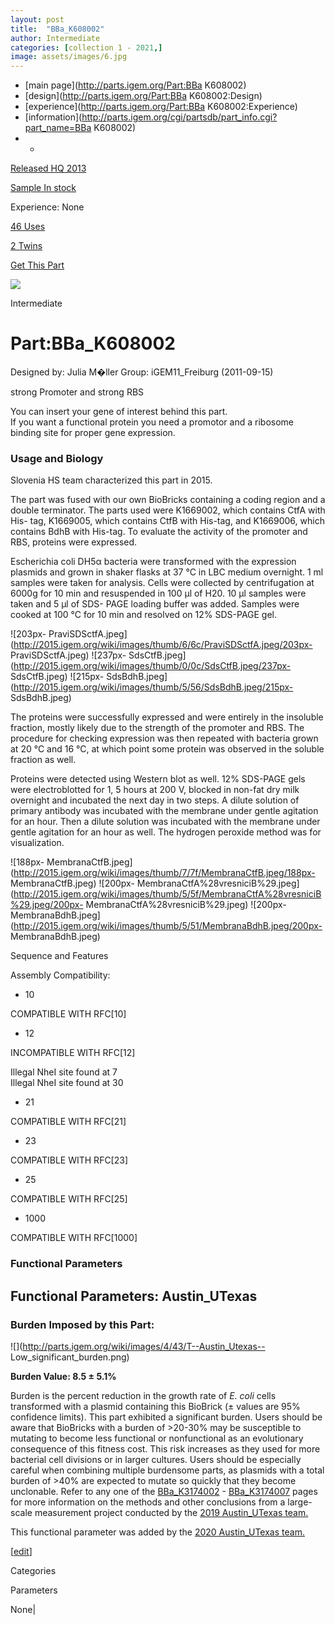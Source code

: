 ```yaml
---
layout: post
title:  "BBa_K608002"
author: Intermediate
categories: [collection 1 - 2021,] 
image: assets/images/6.jpg
---
```



  * [main page](http://parts.igem.org/Part:BBa K608002)
  * [design](http://parts.igem.org/Part:BBa K608002:Design)
  * [experience](http://parts.igem.org/Part:BBa K608002:Experience)
  * [information](http://parts.igem.org/cgi/partsdb/part_info.cgi?part_name=BBa K608002)
  *   * 

[Released HQ 2013](http://parts.igem.org/Help:Part_Status_Box)

[Sample In stock](http://parts.igem.org/Help:Part_Status_Box)

Experience: None

[46 Uses](http://parts.igem.org/partsdb/uses.cgi?part=BBa_K608002)

[2 Twins](http://parts.igem.org/partsdb/twin_info.cgi?part=BBa_K608002)

[ Get This Part](http://parts.igem.org/partsdb/get_part.cgi?part=BBa_K608002)

![](http://parts.igem.org/images/partbypart/icon_intermediate.png)

Intermediate

# Part:BBa_K608002

Designed by: Julia M�ller   Group: iGEM11_Freiburg   (2011-09-15)

strong Promoter and strong RBS

You can insert your gene of interest behind this part.  
If you want a functional protein you need a promotor and a ribosome binding
site for proper gene expression.  
  

  

### Usage and Biology

Slovenia HS team characterized this part in 2015.

The part was fused with our own BioBricks containing a coding region and a
double terminator. The parts used were K1669002, which contains CtfA with His-
tag, K1669005, which contains CtfB with His-tag, and K1669006, which contains
BdhB with His-tag. To evaluate the activity of the promoter and RBS, proteins
were expressed.

Escherichia coli DH5α bacteria were transformed with the expression plasmids
and grown in shaker flasks at 37 °C in LBC medium overnight. 1 ml samples were
taken for analysis. Cells were collected by centrifugation at 6000g for 10 min
and resuspended in 100 µl of H20. 10 µl samples were taken and 5 µl of SDS-
PAGE loading buffer was added. Samples were cooked at 100 °C for 10 min and
resolved on 12% SDS-PAGE gel.

![203px-
PraviSDSctfA.jpeg](http://2015.igem.org/wiki/images/thumb/6/6c/PraviSDSctfA.jpeg/203px-
PraviSDSctfA.jpeg) ![237px-
SdsCtfB.jpeg](http://2015.igem.org/wiki/images/thumb/0/0c/SdsCtfB.jpeg/237px-
SdsCtfB.jpeg) ![215px-
SdsBdhB.jpeg](http://2015.igem.org/wiki/images/thumb/5/56/SdsBdhB.jpeg/215px-
SdsBdhB.jpeg)

  
The proteins were successfully expressed and were entirely in the insoluble
fraction, mostly likely due to the strength of the promoter and RBS. The
procedure for checking expression was then repeated with bacteria grown at 20
°C and 16 °C, at which point some protein was observed in the soluble fraction
as well.

Proteins were detected using Western blot as well. 12% SDS-PAGE gels were
electroblotted for 1, 5 hours at 200 V, blocked in non-fat dry milk overnight
and incubated the next day in two steps. A dilute solution of primary antibody
was incubated with the membrane under gentle agitation for an hour. Then a
dilute solution was incubated with the membrane under gentle agitation for an
hour as well. The hydrogen peroxide method was for visualization.

![188px-
MembranaCtfB.jpeg](http://2015.igem.org/wiki/images/thumb/7/7f/MembranaCtfB.jpeg/188px-
MembranaCtfB.jpeg) ![200px-
MembranaCtfA%28vresniciB%29.jpeg](http://2015.igem.org/wiki/images/thumb/5/5f/MembranaCtfA%28vresniciB%29.jpeg/200px-
MembranaCtfA%28vresniciB%29.jpeg) ![200px-
MembranaBdhB.jpeg](http://2015.igem.org/wiki/images/thumb/5/51/MembranaBdhB.jpeg/200px-
MembranaBdhB.jpeg)

Sequence and Features

  

Assembly Compatibility:

  * 10

COMPATIBLE WITH RFC[10]

  * 12

INCOMPATIBLE WITH RFC[12]

Illegal NheI site found at 7  
Illegal NheI site found at 30  

  * 21

COMPATIBLE WITH RFC[21]

  * 23

COMPATIBLE WITH RFC[23]

  * 25

COMPATIBLE WITH RFC[25]

  * 1000

COMPATIBLE WITH RFC[1000]

  

### Functional Parameters

  

  

## Functional Parameters: Austin_UTexas

### Burden Imposed by this Part:

![](http://parts.igem.org/wiki/images/4/43/T--Austin_Utexas--
Low_significant_burden.png)

**Burden Value: 8.5 ± 5.1%**

Burden is the percent reduction in the growth rate of _E. coli_ cells
transformed with a plasmid containing this BioBrick (± values are 95%
confidence limits). This part exhibited a significant burden. Users should be
aware that BioBricks with a burden of >20-30% may be susceptible to mutating
to become less functional or nonfunctional as an evolutionary consequence of
this fitness cost. This risk increases as they used for more bacterial cell
divisions or in larger cultures. Users should be especially careful when
combining multiple burdensome parts, as plasmids with a total burden of >40%
are expected to mutate so quickly that they become unclonable. Refer to any
one of the [BBa_K3174002](http://parts.igem.org/Part:BBa_K3174002) \-
[BBa_K3174007](http://parts.igem.org/Part:BBa_K3174007) pages for more
information on the methods and other conclusions from a large-scale
measurement project conducted by the [2019 Austin_UTexas
team.](https://2019.igem.org/Team:Austin_UTexas)

This functional parameter was added by the [2020 Austin_UTexas
team.](https://2020.igem.org/Team:Austin_UTexas/Contribution)

[[edit](http://parts.igem.org/partsdb/part_info.cgi?part_name=BBa_K608002)]

Categories

Parameters

None|

